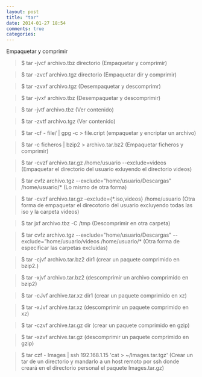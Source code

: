 ```yaml
---
layout: post
title: "tar"
date: 2014-01-27 18:54
comments: true
categories: 
---
```

Empaquetar y comprimir

>$ tar -jvcf archivo.tbz directorio (Empaquetar y comprimir)

>$ tar -zvcf archivo.tgz directorio (Empaquetar dir y comprimir)

>$ tar -zvxf archivo.tgz (Desempaquetar y descomprimr)

>$ tar -jvxf archivo.tbz (Desempaquetar y descomprimir)

>$ tar -jvtf archivo.tbz (Ver contenido)

>$ tar -zvtf archivo.tgz (Ver contenido)

>$ tar -cf  - file/ | gpg -c > file.cript  (empaquetar y encriptar un archivo)

>$ tar -c ficheros | bzip2 > archivo.tar.bz2 (Empaquetar ficheros y comprimir)

>$ tar -cvzf archivo.tar.gz /home/usuario --exclude=videos (Empaquetar el directorio del usuario exluyendo el directorio videos)

>$ tar cvfz archivo.tgz --exclude="home/usuario/Descargas" /home/usuario/* (Lo mismo de otra forma)

>$ tar -cvzf archivo.tar.gz –exclude={*.iso,videos} /home/usuario (Otra forma de empaquetar el direcotorio del usuario excluyendo todas las iso y la carpeta videos)

>$ tar jxf archivo.tbz -C /tmp (Descomprimir en otra carpeta)

>$ tar cvfz archivo.tgz --exclude="home/usuario/Descargas" --exclude=”home/usuario/videos  /home/usuario/* (Otra forma de especificar las carpetas excluidas)

>$ tar -cjvf archivo.tar.bz2 dir1 (crear un paquete comprimido en bzip2.)

>$ tar -xjvf archivo.tar.bz2 (descomprimir un archivo comprimido en bzip2)

>$ tar -cJvf archive.tar.xz dir1 (crear un paquete comprimido en xz)

>$ tar -xJvf archive.tar.xz (descomprimir un paquete comprimido en xz) 

>$ tar -czvf archive.tar.gz dir (crear un paquete comprimido en gzip)

>$ tar -xzvf archive.tar.gz (descomprimir un paquete comprimido en gzip)

>$ tar czf - Images | ssh 192.168.1.15 'cat > ~/Images.tar.tgz' (Crear un tar de un directorio y mandarlo a un host remoto por ssh donde creará en el directorio personal el paquete Images.tar.gz)

